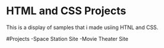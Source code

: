 # HTML and CSS Projects
This is a display of samples that i made usiing HTNL and CSS.
 
 #Projects
 -Space Station Site
 -Movie Theater Site
 
